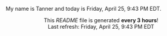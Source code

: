 My name is Tanner and today is Friday, April 25, 9:43 PM EDT.

<p align="center">This <i>README</i> file is generated <b>every 3 hours</b>!</br>Last refresh: Friday, April 25, 9:43 PM EDT<br /></p>
